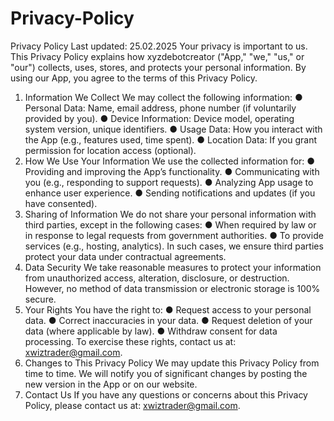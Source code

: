 # Privacy-Policy
Privacy Policy
Last updated: 25.02.2025
Your privacy is important to us. This Privacy Policy explains how xyzdebotcreator ("App," "we," "us," or "our") collects, uses, stores, and protects your personal information. By using our App, you agree to the terms of this Privacy Policy.
1. Information We Collect
We may collect the following information:
●	Personal Data: Name, email address, phone number (if voluntarily provided by you).
●	Device Information: Device model, operating system version, unique identifiers.
●	Usage Data: How you interact with the App (e.g., features used, time spent).
●	Location Data: If you grant permission for location access (optional).
2. How We Use Your Information
We use the collected information for:
●	Providing and improving the App’s functionality.
●	Communicating with you (e.g., responding to support requests).
●	Analyzing App usage to enhance user experience.
●	Sending notifications and updates (if you have consented).
3. Sharing of Information
We do not share your personal information with third parties, except in the following cases:
●	When required by law or in response to legal requests from government authorities.
●	To provide services (e.g., hosting, analytics). In such cases, we ensure third parties protect your data under contractual agreements.
4. Data Security
We take reasonable measures to protect your information from unauthorized access, alteration, disclosure, or destruction. However, no method of data transmission or electronic storage is 100% secure.
5. Your Rights
You have the right to:
●	Request access to your personal data.
●	Correct inaccuracies in your data.
●	Request deletion of your data (where applicable by law).
●	Withdraw consent for data processing.
To exercise these rights, contact us at: xwiztrader@gmail.com.
6. Changes to This Privacy Policy
We may update this Privacy Policy from time to time. We will notify you of significant changes by posting the new version in the App or on our website.
7. Contact Us
If you have any questions or concerns about this Privacy Policy, please contact us at: xwiztrader@gmail.com.


